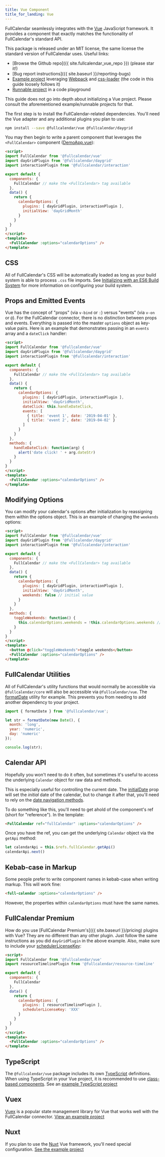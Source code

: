 ```yaml
---
title: Vue Component
title_for_landing: Vue
---
```


FullCalendar seamlessly integrates with the [Vue] JavaScript framework. It provides a component that exactly matches the functionality of FullCalendar's standard API.

This package is released under an MIT license, the same license the standard version of FullCalendar uses. Useful links:

- [Browse the Github repo]({{ site.fullcalendar_vue_repo }}) (please star it!)
- [Bug report instructions]({{ site.baseurl }}/reporting-bugs)
- [Example project][example project] leveraging [Webpack] and [css-loader] (the code in this guide loosely follows it)
- [Runnable project](https://codesandbox.io/s/github/fullcalendar/fullcalendar-example-projects/tree/master/vue?file=/src/DemoApp.vue) in a code playground

This guide does not go into depth about initializing a Vue project. Please consult the aforementioned example/runnable projects for that.

The first step is to install the FullCalendar-related dependencies. You'll need the Vue adapter and any additional plugins you plan to use:

```bash
npm install --save @fullcalendar/vue @fullcalendar/daygrid
```

You may then begin to write a parent component that leverages the `<FullCalendar>` component ([DemoApp.vue]):

```html
<script>
import FullCalendar from '@fullcalendar/vue'
import dayGridPlugin from '@fullcalendar/daygrid'
import interactionPlugin from '@fullcalendar/interaction'

export default {
  components: {
    FullCalendar // make the <FullCalendar> tag available
  },
  data() {
    return {
      calendarOptions: {
        plugins: [ dayGridPlugin, interactionPlugin ],
        initialView: 'dayGridMonth'
      }
    }
  }
}
</script>
<template>
  <FullCalendar :options="calendarOptions" />
</template>
```


## CSS

All of FullCalendar's CSS will be automatically loaded as long as your build system is able to process `.css` file imports. See [Initializing with an ES6 Build System](initialize-es6) for more information on configuring your build system.


## Props and Emitted Events

Vue has the concept of "props" (via `v-bind` or `:`) versus "events" (via `v-on` or `@`). For the FullCalendar connector, there is no distinction between props and events. Everything is passed into the master `options` object as key-value pairs. Here is an example that demonstrates passing in an `events` array and a `dateClick` handler:

```html
<script>
import FullCalendar from '@fullcalendar/vue'
import dayGridPlugin from '@fullcalendar/daygrid'
import interactionPlugin from '@fullcalendar/interaction'

export default {
  components: {
    FullCalendar // make the <FullCalendar> tag available
  },
  data() {
    return {
      calendarOptions: {
        plugins: [ dayGridPlugin, interactionPlugin ],
        initialView: 'dayGridMonth',
        dateClick: this.handleDateClick,
        events: [
          { title: 'event 1', date: '2019-04-01' },
          { title: 'event 2', date: '2019-04-02' }
        ]
      }
    }
  },
  methods: {
    handleDateClick: function(arg) {
      alert('date click! ' + arg.dateStr)
    }
  }
}
</script>
<template>
  <FullCalendar :options="calendarOptions" />
</template>
```


## Modifying Options

You can modify your calendar's options after initialization by reassigning them within the options object. This is an example of changing the `weekends` options:

```html
<script>
import FullCalendar from '@fullcalendar/vue'
import dayGridPlugin from '@fullcalendar/daygrid'
import interactionPlugin from '@fullcalendar/interaction'

export default {
  components: {
    FullCalendar // make the <FullCalendar> tag available
  },
  data() {
    return {
      calendarOptions: {
        plugins: [ dayGridPlugin, interactionPlugin ],
        initialView: 'dayGridMonth',
        weekends: false // initial value
      }
    }
  },
  methods: {
    toggleWeekends: function() {
      this.calendarOptions.weekends = !this.calendarOptions.weekends // toggle the boolean!
    }
  }
}
</script>
<template>
  <button @click="toggleWeekends">toggle weekends</button>
  <FullCalendar :options="calendarOptions" />
</template>
```


## FullCalendar Utilities

All of FullCalendar's utility functions that would normally be accessible via `@fullcalendar/core` will also be accessible via `@fullcalendar/vue`. The [formatDate](formatDate) utility for example. This prevents you from needing to add another dependency to your project.

```js
import { formatDate } from '@fullcalendar/vue';

let str = formatDate(new Date(), {
  month: 'long',
  year: 'numeric',
  day: 'numeric'
});

console.log(str);
```


## Calendar API

Hopefully you won't need to do it often, but sometimes it's useful to access the underlying `Calendar` object for raw data and methods.

This is especially useful for controlling the current date. The [initialDate](initialDate) prop will set the *initial* date of the calendar, but to change it after that, you'll need to rely on the [date navigation methods](date-navigation).

To do something like this, you'll need to get ahold of the component's ref (short for "reference"). In the template:

```html
<FullCalendar ref="fullCalendar" :options="calendarOptions" />
```

Once you have the ref, you can get the underlying `Calendar` object via the `getApi` method:

```js
let calendarApi = this.$refs.fullCalendar.getApi()
calendarApi.next()
```


## Kebab-case in Markup

Some people prefer to write component names in kebab-case when writing markup. This will work fine:

```html
<full-calendar :options="calendarOptions" />
```

However, the properties within `calendarOptions` must have the same names.


## FullCalendar Premium

How do you use [FullCalendar Premium's]({{ site.baseurl }}/pricing) plugins with Vue? They are no different than any other plugin. Just follow the same instructions as you did `dayGridPlugin` in the above example. Also, make sure to include your [schedulerLicenseKey](schedulerLicenseKey):

```html
<script>
import FullCalendar from '@fullcalendar/vue'
import resourceTimelinePlugin from '@fullcalendar/resource-timeline'

export default {
  components: {
    FullCalendar
  },
  data() {
    return {
      calendarOptions: {
        plugins: [ resourceTimelinePlugin ],
        schedulerLicenseKey: 'XXX'
      }
    }
  }
}
</script>
<template>
  <FullCalendar :options="calendarOptions" />
</template>
```


## TypeScript

The `@fullcalendar/vue` package includes its own [TypeScript](https://www.typescriptlang.org/) definitions. When using TypeScript in your Vue project, it is recommended to use [class-based components](https://github.com/vuejs/vue-class-component). See an <a href='https://github.com/fullcalendar/fullcalendar-example-projects/tree/master/vue-typescript' class='more-link'>example TypeScript project</a>


## Vuex

[Vuex](https://vuex.vuejs.org/) is a popular state management library for Vue that works well with the FullCalendar connector. <a href='https://github.com/fullcalendar/fullcalendar-example-projects/tree/master/vue-vuex' class='more-link'>View an example project</a>


## Nuxt

If you plan to use the [Nuxt] Vue framework, you'll need special configuration. <a class='more-link' href='https://github.com/fullcalendar/fullcalendar-example-projects/tree/master/nuxt'>See the example project</a>


[Vue]: https://vuejs.org/
[Webpack]: https://webpack.js.org/
[css-loader]: https://webpack.js.org/loaders/css-loader/
[example project]: https://github.com/fullcalendar/fullcalendar-example-projects/tree/master/vue
[DemoApp.vue]: https://github.com/fullcalendar/fullcalendar-example-projects/blob/master/vue/src/DemoApp.vue
[docs toc]: https://fullcalendar.io/docs#toc
[Nuxt]: https://nuxtjs.org/

